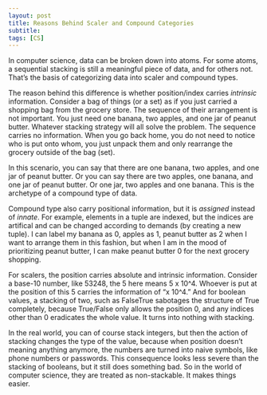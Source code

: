 ```yaml
---
layout: post
title: Reasons Behind Scaler and Compound Categories
subtitle: 
tags: [CS]
---
```

In computer science, data can be broken down into atoms. For some atoms, a sequential stacking is still a meaningful piece of data, and for others not. That’s the basis of categorizing data into scaler and compound types. 

The reason behind this difference is whether position/index carries *intrinsic* information. Consider a bag of things (or a set) as if you just carried a shopping bag from the grocery store. The sequence of their arrangement is not important. You just need one banana, two apples, and one jar of peanut butter. Whatever stacking strategy will all solve the problem. The sequence carries no information. When you go back home, you do not need to notice who is put onto whom, you just unpack them and only rearrange the grocery outside of the bag (set).

In this scenario, you can say that there are one banana, two apples, and one jar of peanut butter. Or you can say there are two apples, one banana, and one jar of peanut butter. Or one jar, two apples and one banana. This is the archetype of a compound type of data. 

Compound type also carry positional information, but it is *assigned* instead of *innate*. For example, elements in a tuple are indexed, but the indices are artifical and can be changed according to demands (by creating a new tuple). I can label my banana as 0, apples as 1, peanut butter as 2 when I want to arrange them in this fashion, but when I am in the mood of prioritizing peanut butter, I can make peanut butter 0 for the next grocery shopping. 

For scalers, the position carries absolute and intrinsic information. Consider a base-10 number, like 53248, the 5 here means 5 x 10^4. Whoever is put at the position of this 5 carries the information of “x 10^4.” And for boolean values, a stacking of two, such as FalseTrue sabotages the structure of True completely, because True/False only allows the position 0, and any indices other than 0 eradicates the whole value. It turns into nothing with stacking. 

In the real world, you can of course stack integers, but then the action of stacking changes the type of the value, because when position doesn’t meaning anything anymore, the numbers are turned into naive symbols, like phone numbers or passwords. This consequence looks less severe than the stacking of booleans, but it still does something bad. So in the world of computer science, they are treated as non-stackable. It makes things easier.  
